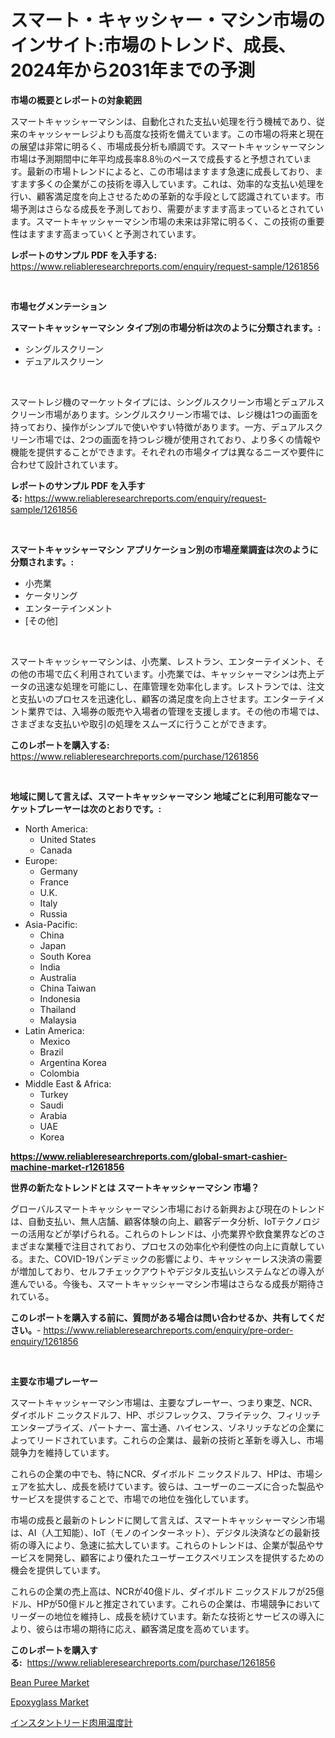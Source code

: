 <p><h1>スマート・キャッシャー・マシン市場のインサイト:市場のトレンド、成長、2024年から2031年までの予測</h1></p><p><strong>市場の概要とレポートの対象範囲</strong></p>
<p><p>スマートキャッシャーマシンは、自動化された支払い処理を行う機械であり、従来のキャッシャーレジよりも高度な技術を備えています。この市場の将来と現在の展望は非常に明るく、市場成長分析も順調です。スマートキャッシャーマシン市場は予測期間中に年平均成長率8.8％のペースで成長すると予想されています。最新の市場トレンドによると、この市場はますます急速に成長しており、ますます多くの企業がこの技術を導入しています。これは、効率的な支払い処理を行い、顧客満足度を向上させるための革新的な手段として認識されています。市場予測はさらなる成長を予測しており、需要がますます高まっているとされています。スマートキャッシャーマシン市場の未来は非常に明るく、この技術の重要性はますます高まっていくと予測されています。</p></p>
<p><strong>レポートのサンプル PDF を入手する:</strong> <a href="https://www.reliableresearchreports.com/enquiry/request-sample/1261856">https://www.reliableresearchreports.com/enquiry/request-sample/1261856</a></p>
<p>&nbsp;</p>
<p><strong>市場セグメンテーション</strong></p>
<p><strong>スマートキャッシャーマシン タイプ別の市場分析は次のように分類されます。:</strong></p>
<p><ul><li>シングルスクリーン</li><li>デュアルスクリーン</li></ul></p>
<p>&nbsp;</p>
<p><p>スマートレジ機のマーケットタイプには、シングルスクリーン市場とデュアルスクリーン市場があります。シングルスクリーン市場では、レジ機は1つの画面を持っており、操作がシンプルで使いやすい特徴があります。一方、デュアルスクリーン市場では、2つの画面を持つレジ機が使用されており、より多くの情報や機能を提供することができます。それぞれの市場タイプは異なるニーズや要件に合わせて設計されています。</p></p>
<p><strong>レポートのサンプル PDF を入手する:</strong>&nbsp;<a href="https://www.reliableresearchreports.com/enquiry/request-sample/1261856">https://www.reliableresearchreports.com/enquiry/request-sample/1261856</a></p>
<p>&nbsp;</p>
<p><strong> スマートキャッシャーマシン アプリケーション別の市場産業調査は次のように分類されます。:</strong></p>
<p><ul><li>小売業</li><li>ケータリング</li><li>エンターテインメント</li><li>[その他]</li></ul></p>
<p>&nbsp;</p>
<p><p>スマートキャッシャーマシンは、小売業、レストラン、エンターテイメント、その他の市場で広く利用されています。小売業では、キャッシャーマシンは売上データの迅速な処理を可能にし、在庫管理を効率化します。レストランでは、注文と支払いのプロセスを迅速化し、顧客の満足度を向上させます。エンターテイメント業界では、入場券の販売や入場者の管理を支援します。その他の市場では、さまざまな支払いや取引の処理をスムーズに行うことができます。</p></p>
<p><strong>このレポートを購入する:</strong>&nbsp; <a href="https://www.reliableresearchreports.com/purchase/1261856">https://www.reliableresearchreports.com/purchase/1261856</a></p>
<p>&nbsp;</p>
<p><strong>地域に関して言えば、スマートキャッシャーマシン 地域ごとに利用可能なマーケットプレーヤーは次のとおりです。:</strong></p>
<p><ul>
    <li>
        North America:
        <ul>
            <li>United States</li>
            <li>Canada</li>
        </ul>
    </li>
    <li>
        Europe:
        <ul>
            <li>Germany</li>
            <li>France</li>
            <li>U.K.</li>
            <li>Italy</li>
            <li>Russia</li>
        </ul>
    </li>
    <li>
        Asia-Pacific:
        <ul>
            <li>China</li>
            <li>Japan</li>
            <li>South Korea</li>
            <li>India</li>
            <li>Australia</li>
            <li>China Taiwan</li>
            <li>Indonesia</li>
            <li>Thailand</li>
            <li>Malaysia</li>
        </ul>
    </li>
    <li>
        Latin America:
        <ul>
            <li>Mexico</li>
            <li>Brazil</li>
            <li>Argentina Korea</li>
            <li>Colombia</li>
        </ul>
    </li>
    <li>
        Middle East & Africa:
        <ul>
            <li>Turkey</li>
            <li>Saudi</li>
            <li>Arabia</li>
            <li>UAE</li>
            <li>Korea</li>
        </ul>
    </li>
    </ul></p>
<p><strong><a href="https://www.reliableresearchreports.com/global-smart-cashier-machine-market-r1261856">https://www.reliableresearchreports.com/global-smart-cashier-machine-market-r1261856</a></strong>&nbsp;</p>
<p><strong>世界の新たなトレンドとは スマートキャッシャーマシン 市場？</strong></p>
<p><p>グローバルスマートキャッシャーマシン市場における新興および現在のトレンドは、自動支払い、無人店舗、顧客体験の向上、顧客データ分析、IoTテクノロジーの活用などが挙げられる。これらのトレンドは、小売業界や飲食業界などのさまざまな業種で注目されており、プロセスの効率化や利便性の向上に貢献している。また、COVID-19パンデミックの影響により、キャッシャーレス決済の需要が増加しており、セルフチェックアウトやデジタル支払いシステムなどの導入が進んでいる。今後も、スマートキャッシャーマシン市場はさらなる成長が期待されている。</p></p>
<p><strong>このレポートを購入する前に、質問がある場合は問い合わせるか、共有してください。</strong>- <a href="https://www.reliableresearchreports.com/enquiry/pre-order-enquiry/1261856">https://www.reliableresearchreports.com/enquiry/pre-order-enquiry/1261856</a></p>
<p>&nbsp;</p>
<p><strong>主要な市場プレーヤー</strong></p>
<p><p>スマートキャッシャーマシン市場は、主要なプレーヤー、つまり東芝、NCR、ダイボルド ニックスドルフ、HP、ポジフレックス、フライテック、フィリッチエンタープライズ、パートナー、富士通、ハイセンス、ゾネリッチなどの企業によってリードされています。これらの企業は、最新の技術と革新を導入し、市場競争力を維持しています。</p><p>これらの企業の中でも、特にNCR、ダイボルド ニックスドルフ、HPは、市場シェアを拡大し、成長を続けています。彼らは、ユーザーのニーズに合った製品やサービスを提供することで、市場での地位を強化しています。</p><p>市場の成長と最新のトレンドに関して言えば、スマートキャッシャーマシン市場は、AI（人工知能）、IoT（モノのインターネット）、デジタル決済などの最新技術の導入により、急速に拡大しています。これらのトレンドは、企業が製品やサービスを開発し、顧客により優れたユーザーエクスペリエンスを提供するための機会を提供しています。</p><p>これらの企業の売上高は、NCRが40億ドル、ダイボルド ニックスドルフが25億ドル、HPが50億ドルと推定されています。これらの企業は、市場競争においてリーダーの地位を維持し、成長を続けています。新たな技術とサービスの導入により、彼らは市場の期待に応え、顧客満足度を高めています。</p></p>
<p><strong>このレポートを購入する:</strong>&nbsp;&nbsp;<a href="https://www.reliableresearchreports.com/purchase/1261856">https://www.reliableresearchreports.com/purchase/1261856</a></p>
<p><p><a href="https://github.com/jodemen/Market-Research-Report-List-2/blob/main/bean-puree-market.md">Bean Puree Market</a></p><p><a href="https://butternut-bug-553.notion.site/Epoxyglass-Market-Research-Report-Provides-Critical-Insights-that-can-help-Shape-Business-Developmen-6be39d82b4ba47dea882ddb857cd549a">Epoxyglass Market</a></p><p><a href="https://medium.com/@deonboer2023/%E3%82%A4%E3%83%B3%E3%82%B9%E3%82%BF%E3%83%B3%E3%83%88%E3%83%AA%E3%83%BC%E3%83%89%E8%82%89%E6%B8%A9%E5%BA%A6%E8%A8%88%E5%B8%82%E5%A0%B4%E3%81%AE%E3%83%88%E3%83%AC%E3%83%B3%E3%83%89%E3%81%A8%E5%B8%82%E5%A0%B4%E5%88%86%E6%9E%90%E3%81%AF-2024%E5%B9%B4%E3%81%8B%E3%82%892031%E5%B9%B4%E3%81%AE%E4%BA%88%E6%B8%AC%E3%81%A7%E3%81%99-175cc866e19e">インスタントリード肉用温度計</a></p></p>